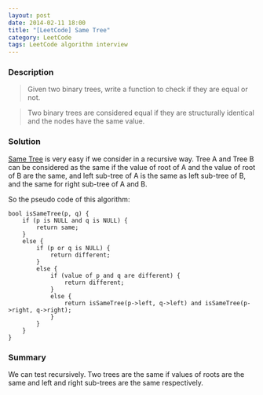 ```yaml
---
layout: post
date: 2014-02-11 18:00
title: "[LeetCode] Same Tree"
category: LeetCode
tags: LeetCode algorithm interview
---
```


### Description
> Given two binary trees, write a function to check if they are equal or not.

> Two binary trees are considered equal if they are structurally identical and the nodes have the same value.

### Solution
[Same Tree](http://oj.leetcode.com/problems/same-tree/) is very easy if we consider in a recursive way. Tree A and Tree B can be considered as the same if the value of root of A and the value of root of B are the same, and left sub-tree of A is the same as left sub-tree of B, and the same for right sub-tree of A and B.

<!--more-->

So the pseudo code of this algorithm:


    bool isSameTree(p, q) {
        if (p is NULL and q is NULL) {
            return same;
        }
        else {
            if (p or q is NULL) {
                return different;
            }
            else {
                if (value of p and q are different) {
                    return different;
                }
                else {
                    return isSameTree(p->left, q->left) and isSameTree(p->right, q->right);
                }
            }
        }
    }


### Summary
We can test recursively. Two trees are the same if values of roots are the same and left and right sub-trees are the same respectively.
